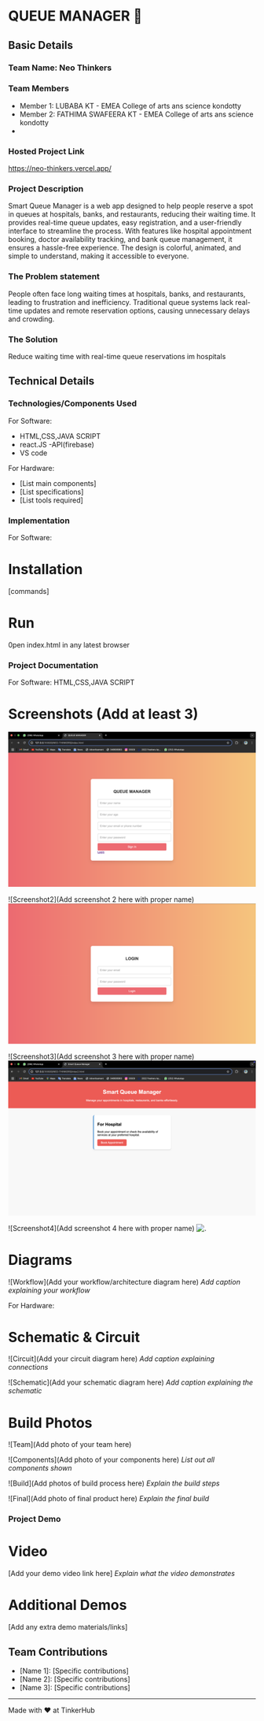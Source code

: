 # QUEUE MANAGER 🎯


## Basic Details
### Team Name: Neo Thinkers


### Team Members
- Member 1: LUBABA KT - EMEA College of arts ans science kondotty
- Member 2: FATHIMA SWAFEERA KT -  EMEA College of arts ans science kondotty
-

### Hosted Project Link
https://neo-thinkers.vercel.app/

### Project Description
Smart Queue Manager is a web app designed to help people reserve a spot in queues at hospitals, banks, and restaurants, reducing their waiting time. It provides real-time queue updates, easy registration, and a user-friendly interface to streamline the process. With features like hospital appointment booking, doctor availability tracking, and bank queue management, it ensures a hassle-free experience. The design is colorful, animated, and simple to understand, making it accessible to everyone.

### The Problem statement
People often face long waiting times at hospitals, banks, and restaurants, leading to frustration and inefficiency. Traditional queue systems lack real-time updates and remote reservation options, causing unnecessary delays and crowding.

### The Solution
 Reduce waiting time with real-time queue reservations im hospitals

## Technical Details
### Technologies/Components Used
For Software:
- HTML,CSS,JAVA SCRIPT
- react.JS
-API(firebase)
- VS code

For Hardware:
- [List main components]
- [List specifications]
- [List tools required]

### Implementation
For Software:
# Installation
[commands]

# Run
0pen index.html in any latest browser

### Project Documentation
For Software:
HTML,CSS,JAVA SCRIPT

# Screenshots (Add at least 3)
![.](Screenshots/Signin.png)

![Screenshot2](Add screenshot 2 here with proper name)
![.](Screenshots/Login.png)

![Screenshot3](Add screenshot 3 here with proper name)
![.](Screenshots/HospitalList.png)

![Screenshot4](Add screenshot 4 here with proper name)
![.](Screenshots/TokenBooking.png)

# Diagrams
![Workflow](Add your workflow/architecture diagram here)
*Add caption explaining your workflow*

For Hardware:

# Schematic & Circuit
![Circuit](Add your circuit diagram here)
*Add caption explaining connections*

![Schematic](Add your schematic diagram here)
*Add caption explaining the schematic*

# Build Photos
![Team](Add photo of your team here)


![Components](Add photo of your components here)
*List out all components shown*

![Build](Add photos of build process here)
*Explain the build steps*

![Final](Add photo of final product here)
*Explain the final build*

### Project Demo
# Video
[Add your demo video link here]
*Explain what the video demonstrates*

# Additional Demos
[Add any extra demo materials/links]

## Team Contributions
- [Name 1]: [Specific contributions]
- [Name 2]: [Specific contributions]
- [Name 3]: [Specific contributions]

---
Made with ❤️ at TinkerHub
